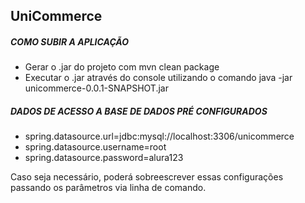 ## UniCommerce

##### COMO SUBIR A APLICAÇÃO
- Gerar o .jar do projeto com mvn clean package
- Executar o .jar através do console utilizando o comando java -jar unicommerce-0.0.1-SNAPSHOT.jar

##### DADOS DE ACESSO A BASE DE DADOS PRÉ CONFIGURADOS
- spring.datasource.url=jdbc:mysql://localhost:3306/unicommerce
- spring.datasource.username=root
- spring.datasource.password=alura123

Caso seja necessário, poderá sobreescrever essas configurações passando os parâmetros via linha de comando.